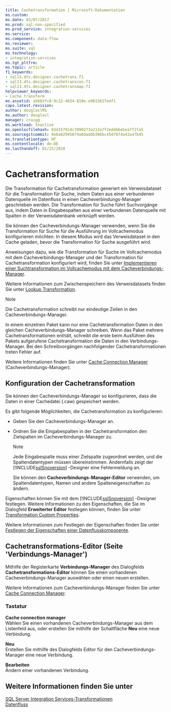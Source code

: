 ```yaml
---
title: Cachetransformation | Microsoft-Dokumentation
ms.custom: 
ms.date: 03/07/2017
ms.prod: sql-non-specified
ms.prod_service: integration-services
ms.service: 
ms.component: data-flow
ms.reviewer: 
ms.suite: sql
ms.technology:
- integration-services
ms.tgt_pltfrm: 
ms.topic: article
f1_keywords:
- sql13.dts.designer.cachetrans.f1
- sql13.dts.designer.cachetranscon.f1
- sql13.dts.designer.cachetransmap.f1
helpviewer_keywords:
- Cache transform
ms.assetid: a5683fc8-9c32-4634-819e-e9815627e4f1
caps.latest.revision: 
author: douglaslMS
ms.author: douglasl
manager: craigg
ms.workload: Inactive
ms.openlocfilehash: 83d157914c7090273a213a7f2ed4b6e5ea7f2fa5
ms.sourcegitcommit: 9e6a029456f4a8daddb396bc45d7874a43a47b45
ms.translationtype: HT
ms.contentlocale: de-DE
ms.lasthandoff: 01/25/2018
---
```

# <a name="cache-transform"></a>Cachetransformation
  Die Transformation für Cachetransformation generiert ein Verweisdataset für die Transformation für Suche, indem Daten aus einer verbundenen Datenquelle im Datenfluss in einen Cacheverbindungs-Manager geschrieben werden. Die Transformation für Suche führt Suchvorgänge aus, indem Daten in Eingabespalten aus einer verbundenen Datenquelle mit Spalten in der Verweisdatenbank verknüpft werden.  
  
 Sie können den Cacheverbindungs-Manager verwenden, wenn Sie die Transformation für Suche für die Ausführung im Vollcachemodus konfigurieren möchten. In diesem Modus wird das Verweisdataset in den Cache geladen, bevor die Transformation für Suche ausgeführt wird.  
  
 Anweisungen dazu, wie die Transformation für Suche im Vollcachemodus mit dem Cacheverbindungs-Manager und der Transformation für Cachetransformation konfiguriert wird, finden Sie unter [Implementieren einer Suchtransformation im Vollcachemodus mit dem Cacheverbindungs-Manager](../../../integration-services/data-flow/transformations/lookup-transformation-full-cache-mode-cache-connection-manager.md).  
  
 Weitere Informationen zum Zwischenspeichern des Verweisdatasets finden Sie unter [Lookup Transformation](../../../integration-services/data-flow/transformations/lookup-transformation.md).  
  
> [!NOTE]  
>  Die Cachetransformation schreibt nur eindeutige Zeilen in den Cacheverbindungs-Manager.  
  
 In einem einzelnen Paket kann nur eine Cachetransformation Daten in den gleichen Cacheverbindungs-Manager schreiben. Wenn das Paket mehrere Cachetransformationen enthält, schreibt die erste beim Ausführen des Pakets aufgerufene Cachetransformation die Daten in den Verbindungs-Manager. Bei den Schreibvorgängen nachfolgender Cachetransformationen treten Fehler auf.  
  
 Weitere Informationen finden Sie unter [Cache Connection Manager](../../../integration-services/data-flow/transformations/cache-connection-manager.md) (Cacheverbindungs-Manager).  
  
## <a name="configuration-of-the-cache-transform"></a>Konfiguration der Cachetransformation  
 Sie können den Cacheverbindungs-Manager so konfigurieren, dass die Daten in einer Cachedatei (.caw) gespeichert werden.  
  
 Es gibt folgende Möglichkeiten, die Cachetransformation zu konfigurieren:  
  
-   Geben Sie den Cacheverbindungs-Manager an.  
  
-   Ordnen Sie die Eingabespalten in der Cachetransformation den Zielspalten im Cacheverbindungs-Manager zu.  
  
    > [!NOTE]  
    >  Jede Eingabespalte muss einer Zielspalte zugeordnet werden, und die Spaltendatentypen müssen übereinstimmen. Andernfalls zeigt der [!INCLUDE[ssISnoversion](../../../includes/ssisnoversion-md.md)] -Designer eine Fehlermeldung an.  
  
     Sie können den **Cacheverbindungs-Manager-Editor** verwenden, um Spaltendatentypen, Namen und andere Spalteneigenschaften zu ändern.  
  
 Eigenschaften können Sie mit dem [!INCLUDE[ssISnoversion](../../../includes/ssisnoversion-md.md)] -Designer festlegen. Weitere Informationen zu den Eigenschaften, die Sie im Dialogfeld **Erweiterter Editor** festlegen können, finden Sie unter [Transformation Custom Properties](../../../integration-services/data-flow/transformations/transformation-custom-properties.md).  
  
 Weitere Informationen zum Festlegen der Eigenschaften finden Sie unter [Festlegen der Eigenschaften einer Datenflusskomponente](../../../integration-services/data-flow/set-the-properties-of-a-data-flow-component.md).  
  
## <a name="cache-transformation-editor-connection-manager-page"></a>Cachetransformations-Editor (Seite 'Verbindungs-Manager')
  Mithilfe der Registerkarte **Verbindungs-Manager** des Dialogfelds **Cachetransformations-Editor** können Sie einen vorhandenen Cacheverbindungs-Manager auswählen oder einen neuen erstellen.  
  
 Weitere Informationen zum Cacheverbindungs-Manager finden Sie unter [Cache Connection Manager](../../../integration-services/data-flow/transformations/cache-connection-manager.md).  
  
### <a name="options"></a>Tastatur  
 **Cache connection manager**  
 Wählen Sie einen vorhandenen Cacheverbindungs-Manager aus dem Listenfeld aus, oder erstellen Sie mithilfe der Schaltfläche **Neu** eine neue Verbindung.  
  
 **Neu**  
 Erstellen Sie mithilfe des Dialogfelds Editor für den Cacheverbindungs-Manager eine neue Verbindung.  
  
 **Bearbeiten**  
 Ändern einer vorhandenen Verbindung.  
  
## <a name="see-also"></a>Weitere Informationen finden Sie unter  
 [SQL Server Integration Services-Transformationen](../../../integration-services/data-flow/transformations/integration-services-transformations.md)   
 [Datenfluss](../../../integration-services/data-flow/data-flow.md)  
  
  
